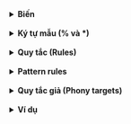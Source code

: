 <details><summary><b>Biến</b></summary>
<p>

Biến trong Makefile giúp giảm lặp lại và dễ dàng quản lý cấu hình.

Biến được chia làm 2 loại:

- **Biến do người dùng tự định nghĩa**: Được định nghĩa bởi người dùng để lưu giá trị cố định hoặc đường dẫn.

```cpp
CC = gcc		# Trình biên dịch
CFlags = -Wall -Wextra	# Các cờ biên dịch
```

- **Biến tự động**: Các biến được Makefile tự động gán giá trị trong các quy tắc:

	+ $@: Tên file mục tiêu (Target)

	+ $<: File nguồn đầu tiên trong danh sách phụ thuộc

	+ $^: Danh sách tất cả các file phụ thuộc (loại bỏ trùng lặp).

	+ $?: Danh sách các phụ thuộc mới hơn target

	+ $*: Tên file không có phần mở rộng trong quy tắc mẫu

```cpp
$(CC) -o $@ $^ 		# $@ là mục tiêu, $^ là các file phụ thuộc
```

<br>

</p>
</details>

<br>

<details><summary><b>Ký tự mẫu (% và *)</b></summary>
<p>

- Ký tự %: Đại diện cho chuỗi bất kỳ trong tên file, được sử dụng trong pattern rules.
- Ký tự *: Đại diện cho chuỗi bất kỳ trong tên file, thường được dùng trong hàm **wildcard** hoặc các biểu thức thay thế.

# Phân biệt %.o, %.c, *.c, *.o trong Makefile

- %.o :	Đại diện cho một file .o cụ thể nhưng không cố định (phần tên file là biến).	

Trong quy tắc %.o: %.c, foo.c sẽ tạo ra foo.o.

- %.c :	Đại diện cho một file .c cụ thể nhưng không cố định (phần tên file là biến).	

Trong quy tắc %.o: %.c, foo.o sẽ phụ thuộc vào foo.c.

- *.c :	Đại diện cho tất cả các file .c trong thư mục hiện tại.	

Khi sử dụng $(wildcard *.c), sẽ trả về danh sách các file .c trong thư mục hiện tại.

- *.o :	Đại diện cho tất cả các file .o trong thư mục hiện tại.	

Khi sử dụng rm -f *.o, tất cả các file .o trong thư mục hiện tại sẽ bị xóa.


# Liệt kê tất cả các file .c trong thư mục

```cpp
SOURCES = $(wildcard Source/*.c)

all:
	@echo "Danh sách file nguồn: "
	@$(foreach file, $(SOURCES), echo $(file);)
```

<br>

</p>
</details>

<br>

<details><summary><b>Quy tắc (Rules)</b></summary>
<p>

- Quy tắc trong Makefile là tập hợp các hướng dẫn để tạo ra một file mục tiêu (Target) từ các file phụ thuộc (prerequisites) bằng cách thực hiện các commands (lệnh).

```cpp
target: prerequisites
	commands
```

- target: Kết quả mong muốn (ví dụ: file thực thi, file object).
- prerequisites: Các tệp mà target phụ thuộc vào (ví dụ: file nguồn .c, file header .h).
- commands: Lệnh shell để tạo target từ prerequisites. Lệnh phải được thụt đầu dòng bằng tab.

```cpp
main.o: main.c
	gcc -c main.c -o  main.o
```

main.o là target.

main.c là phụ thuộc.

gcc -c main.c -o main.o là lệnh để biên dịch main.c thành main.o.

<br>

</p>
</details>

<br>

<details><summary><b>Pattern rules</b></summary>
<p>

- Quy tắc mẫu cho phép xử lý nhiều tệp hoặc tạo file theo một mẫu chung.

```cpp
    %.o : %.c
        gcc -c $< -o $@
        $(CC) $(CFlags) -c $< -o $@
```

- % : Đại diện cho một phần bất kỳ trong tên file.
- File mục tiêu: %.o → Tất cả các file .o.
- File phụ thuộc: %.c → File .c tương ứng với .o.
- $<: Đại diện cho file phụ thuộc (ở đây là file .c).
- $@: Đại diện cho target (ở đây là file .o).

**Ví dụ**:

```cpp
# Thư mục chứa header và source files
HEADER_DIR = Header
SOURCE_DIR = Source

# Trình biên dịch và các cờ
CC = gcc
CFLAGS = -I$(HEADER_DIR) -Wall -Wextra

$(SOURCE_DIR)/%.o: $(SOURCE_DIR)/%.c
    $(CC) $(CFLAGS) -c -o $@ $<

```

</p>
</details>

<br>

<details><summary><b>Quy tắc giả (Phony targets)</b></summary>
<p>

- Quy tắc giả không tạo ra file thực sự, thường được sử dụng cho các mục tiêu đặc biệt như ``` clean, all, run ```.

```cpp
    clean:  
        rm -f *.o myprogram
    
    run: $(TARGET)
        ./$(TARGET)

    .PHONY: clean run
```

<br>

</p>
</details>

<br>

<details><summary><b>Ví dụ</b></summary>
<p>

💻 Các file object tạo ra sẽ nằm chung thư mục vói file .c
```cpp
# Tên file thực thi
TARGET = main

# Thư mục chứa header và source files
HEADER_DIR = Header
SOURCE_DIR = Source

# Các tệp nguồn và tệp object tương ứng
SOURCES = $(wildcard $(SOURCE_DIR)/*.c)
OBJECTS = $(SOURCES:.c=.o)

# Trình biên dịch và các cờ
CC = gcc
CFLAGS = -I$(HEADER_DIR) -Wall -Wextra

# Quy tắc đầu tiên là quy tắc mặc định sẽ được thực thi
all: $(TARGET)	# make

# Quy tắc để tạo ra tệp thực thi
$(TARGET): $(OBJECTS)
	$(CC) -o $@ $^

# Quy tắc để biên dịch các tệp .c thành .o
$(SOURCE_DIR)/%.o: $(SOURCE_DIR)/%.c
	$(CC) $(CFLAGS) -c -o $@ $<

# Quy tắc để làm sạch thư mục build
clean:
	rm -f $(SOURCE_DIR)/*.o $(TARGET)

run: $(TARGET)
	./$(TARGET)

# Quy tắc giả (phony target)
.PHONY: all
```

<br>

💻 Các file object tạo ra sẽ nằm ở 1 thư mục riêng
```cpp
# Tên file thực thi
TARGET = main

# Thư mục chứa header và source files
HEADER_DIR = Header
SOURCE_DIR = Source
BINARY_DIR = Bin

# Các tệp nguồn và tệp object tương ứng
SOURCES = $(wildcard $(SOURCE_DIR)/*.c)
OBJECTS = $(SOURCES:$(SOURCE_DIR)/%.c=$(BINARY_DIR)/%.o)

# Trình biên dịch và các cờ
CC = gcc
CFLAGS = -I$(HEADER_DIR) -Wall -Wextra

# Quy tắc đầu tiên là quy tắc mặc định sẽ được thực thi
all: $(BINARY_DIR)/$(TARGET)	# make

# Tạo thư mục bin nếu chưa tồn tại
$(BINARY_DIR):
	mkdir -p $(BINARY_DIR)

# Quy tắc để tạo ra tệp thực thi
$(BINARY_DIR)/$(TARGET): $(OBJECTS)
	$(CC) -o $@ $^

# Quy tắc để biên dịch các tệp .c thành .o
$(BINARY_DIR)/%.o: $(SOURCE_DIR)/%.c 
	$(CC) $(CFLAGS) -c -o $@ $<

# Quy tắc để làm sạch thư mục build
clean:
	rm -f $(BINARY_DIR)/*.o $(BINARY_DIR)/$(TARGET)

run: $(BINARY_DIR)/$(TARGET)
	./$(BINARY_DIR)/$(TARGET)

# Quy tắc giả (phony target)
.PHONY: all
```

<br>

</p>
</details>



